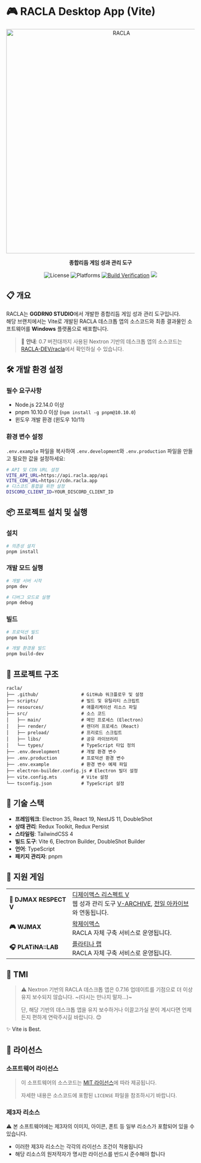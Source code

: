 # 🎮 RACLA Desktop App (Vite)

<div align="center">
  <img src="https://cdn.gongroin.com/gongroin/og-image-racla.png" alt="RACLA" width="600">
  
  <p><strong>종합리듬 게임 성과 관리 도구</strong></p>
  
  <p>
    <img src="https://img.shields.io/github/license/RACLA-DEV/racla-vite?color=blue" alt="License">
    <img src="https://img.shields.io/badge/platforms-Windows-brightgreen" alt="Platforms">
    <a href="https://github.com/RACLA-DEV/racla/actions/workflows/build.yml"><img src="https://github.com/RACLA-DEV/racla/actions/workflows/build.yml/badge.svg?branch=main" alt="Build Verification"></a>
    <a href="https://app.codacy.com/gh/RACLA-DEV/racla/dashboard?utm_source=gh&utm_medium=referral&utm_content=&utm_campaign=Badge_grade"><img src="https://app.codacy.com/project/badge/Grade/e6c8071c93564fcbb7624bd09e912a1a"/></a>
  </p>
</div>

## 📋 개요

RACLA는 **GGDRN0 STUDIO**에서 개발한 종합리듬 게임 성과 관리 도구입니다.  
해당 브랜치에서는 Vite로 개발된 RACLA 데스크톱 앱의 소스코드와 최종 결과물인 소프트웨어를 **Windows** 플랫폼으로 배포합니다.

> 📢 **안내**: 0.7 버전대까지 사용된 Nextron 기반의 데스크톱 앱의 소스코드는 [RACLA-DEV/racla](https://github.com/RACLA-DEV/racla/tree/main-nextron)에서 확인하실 수 있습니다.

## 🛠️ 개발 환경 설정

### 필수 요구사항

- Node.js 22.14.0 이상
- pnpm 10.10.0 이상 (`npm install -g pnpm@10.10.0`)
- 윈도우 개발 환경 (윈도우 10/11)

### 환경 변수 설정

`.env.example` 파일을 복사하여 `.env.development`와 `.env.production` 파일을 만들고 필요한 값을 설정하세요:

```bash
# API 및 CDN URL 설정
VITE_API_URL=https://api.racla.app/api
VITE_CDN_URL=https://cdn.racla.app
# 디스코드 통합을 위한 설정
DISCORD_CLIENT_ID=YOUR_DISCORD_CLIENT_ID
```

## 📦 프로젝트 설치 및 실행

### 설치

```bash
# 의존성 설치
pnpm install
```

### 개발 모드 실행

```bash
# 개발 서버 시작
pnpm dev

# 디버그 모드로 실행
pnpm debug
```

### 빌드

```bash
# 프로덕션 빌드
pnpm build

# 개발 환경용 빌드
pnpm build-dev
```

## 📂 프로젝트 구조

```
racla/
├── .github/                # GitHub 워크플로우 및 설정
├── scripts/                # 빌드 및 유틸리티 스크립트
├── resources/              # 애플리케이션 리소스 파일
├── src/                    # 소스 코드
│   ├── main/               # 메인 프로세스 (Electron)
│   ├── render/             # 렌더러 프로세스 (React)
│   ├── preload/            # 프리로드 스크립트
│   ├── libs/               # 공유 라이브러리
│   └── types/              # TypeScript 타입 정의
├── .env.development        # 개발 환경 변수
├── .env.production         # 프로덕션 환경 변수
├── .env.example            # 환경 변수 예제 파일
├── electron-builder.config.js # Electron 빌더 설정
├── vite.config.mts         # Vite 설정
└── tsconfig.json           # TypeScript 설정
```

## 🔧 기술 스택

- **프레임워크**: Electron 35, React 19, NestJS 11, DoubleShot
- **상태 관리**: Redux Toolkit, Redux Persist
- **스타일링**: TailwindCSS 4
- **빌드 도구**: Vite 6, Electron Builder, DoubleShot Builder
- **언어**: TypeScript
- **패키지 관리자**: pnpm

## 🎵 지원 게임

<table>
  <tr>
    <td><b>🎹 DJMAX RESPECT V</b></td>
    <td>
      <a href="https://store.steampowered.com/app/960170/DJMAX_RESPECT_V/">디제이맥스 리스펙트 V</a><br>
      웹 성과 관리 도구 <a href="https://v-archive.net">V-ARCHIVE</a>, <a href="https://hard-archive.com">전일 아카이브</a>와 연동됩니다.
    </td>
  </tr>
  <tr>
    <td><b>🎮 WJMAX</b></td>
    <td>
      <a href="https://waktaverse.games/gameDetail/wjmax/">왁제이맥스</a><br>
      RACLA 자체 구축 서비스로 운영됩니다.
    </td>
  </tr>
  <tr>
    <td><b>🎧 PLATiNA::LAB</b></td>
    <td>
      <a href="https://platinalab.net/">플라티나 랩</a><br>
      RACLA 자체 구축 서비스로 운영됩니다.
    </td>
  </tr>
</table>

## 💬 TMI

> ⚠️ Nextron 기반의 RACLA 데스크톱 앱은 0.7.16 업데이트를 기점으로 더 이상 유지 보수되지 않습니다. ~(다시는 만나지 말자...)~
>
> 단, 해당 기반의 데스크톱 앱을 유지 보수하거나 이끌고가실 분이 계시다면 언제든지 편하게 연락주시길 바랍니다. 😊

✨ Vite is Best.

## 📜 라이선스

### 소프트웨어 라이선스

> 이 소프트웨어의 소스코드는 [MIT 라이선스](https://github.com/RACLA-DEV/racla/blob/main/LICENSE)에 따라 제공됩니다.
>
> 자세한 내용은 소스코드에 포함된 `LICENSE` 파일을 참조하시기 바랍니다.

### 제3자 리소스

⚠️ 본 소프트웨어에는 제3자의 이미지, 아이콘, 폰트 등 일부 리소스가 포함되어 있을 수 있습니다.

- 이러한 제3자 리소스는 각각의 라이선스 조건이 적용됩니다
- 해당 리소스의 원저작자가 명시한 라이선스를 반드시 준수해야 합니다
